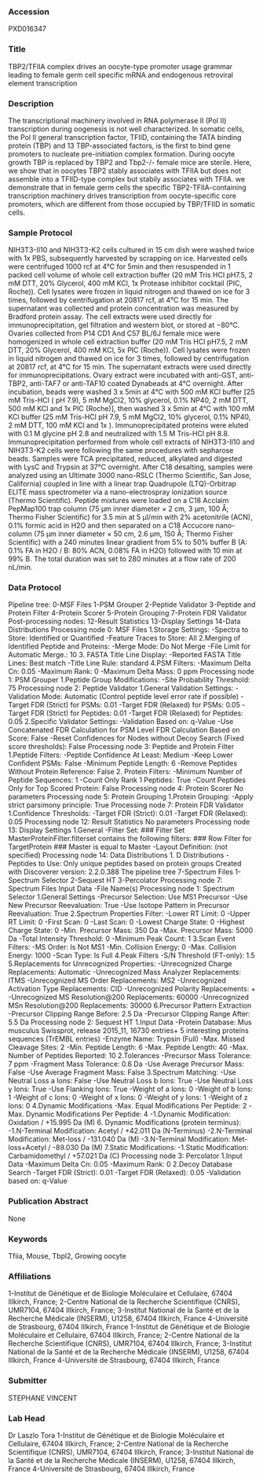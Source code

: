 ### Accession
PXD016347

### Title
TBP2/TFIIA complex drives an oocyte-type promoter usage grammar leading to female germ cell specific mRNA and endogenous retroviral element transcription

### Description
The transcriptional machinery involved in RNA polymerase II (Pol II) transcription during oogenesis is not well characterized. In somatic cells, the Pol II general transcription factor, TFIID, containing the TATA binding protein (TBP) and 13 TBP-associated factors, is the first to bind gene promoters to nucleate pre-initiation complex formation. During oocyte growth TBP is replaced by TBP2 and Tbp2-/- female mice are sterile. Here, we show that in oocytes TBP2 stably associates with TFIIA but does not assemble into a TFIID-type complex but stabily associates with TFIIA. we demonstrate that in female germ cells the specific TBP2-TFIIA-containing transcription machinery drives transcription from oocyte-specific core promoters, which are different from those occupied by TBP/TFIID in somatic cells.

### Sample Protocol
NIH3T3-II10 and NIH3T3-K2 cells cultured in 15 cm dish were washed twice with 1x PBS, subsequently harvested by scrapping on ice. Harvested cells were centrifuged 1000 rcf at 4°C for 5min and then resuspended in 1 packed cell volume of whole cell extraction buffer (20 mM Tris HCl pH7.5, 2 mM DTT, 20% Glycerol, 400 mM KCl, 1x Protease inhibitor cocktail (PIC, Roche)). Cell lysates were frozen in liquid nitrogen and thawed on ice for 3 times, followed by centrifugation at 20817 rcf, at 4°C for 15 min. The supernatant was collected and protein concentration was measured by Bradford protein assay. The cell extracts were used directly for immunoprecipitation, gel filtration and western blot, or stored at −80°C. Ovaries collected from P14 CD1 And C57 BL/6J female mice were homogenized in whole cell extraction buffer (20 mM Tris HCl pH7.5, 2 mM DTT, 20% Glycerol, 400 mM KCl, 5x PIC (Roche)). Cell lysates were frozen in liquid nitrogen and thawed on ice for 3 times, followed by centrifugation at 20817 rcf, at 4°C for 15 min. The supernatant extracts were used directly for immunoprecipitations. Ovary extract were incubated with anti-GST, anti-TBP2, anti-TAF7 or anti-TAF10 coated Dynabeads at 4°C overnight. After incubation, beads were washed 3 x 5min at 4°C with 500 mM KCl buffer [25 mM Tris-HCl ( pH 7.9), 5 mM MgCl2, 10% glycerol, 0.1% NP40, 2 mM DTT, 500 mM KCl and 1x PIC (Roche)], then washed 3 x 5min at 4°C with 100 mM KCl buffer (25 mM Tris-HCl pH 7.9, 5 mM MgCl2, 10% glycerol, 0.1% NP40, 2 mM DTT, 100 mM KCl and 1x ). Immunoprecipitated proteins were eluted with 0.1 M glycine pH 2.8 and neutralized with 1.5 M Tris-HCl pH 8.8. Immunoprecipitation performed from whole cell extracts of NIH3T3-II10 and NIH3T3-K2 cells were following the same procedures with sepharose beads. Samples were TCA precipitated, reduced, alkylated and digested with LysC and Trypsin at 37°C overnight. After C18 desalting, samples were analyzed using an Ultimate 3000 nano-RSLC (Thermo Scientific, San Jose, California) coupled in line with a linear trap Quadrupole (LTQ)-Orbitrap ELITE mass spectrometer via a nano-electrospray ionization source (Thermo Scientific). Peptide mixtures were loaded on a C18 Acclaim PepMap100 trap column (75 μm inner diameter × 2 cm, 3 μm, 100 Å; Thermo Fisher Scientific) for 3.5 min at 5 μl/min with 2% acetonitrile (ACN), 0.1% formic acid in H2O and then separated on a C18 Accucore nano-column (75 μm inner diameter × 50 cm, 2.6 μm, 150 Å; Thermo Fisher Scientific) with a 240 minutes linear gradient from 5% to 50% buffer B (A: 0.1% FA in H2O / B: 80% ACN, 0.08% FA in H2O) followed with 10 min at 99% B. The total duration was set to 280 minutes at a flow rate of 200 nL/min.

### Data Protocol
Pipeline tree: 0-MSF Files 1-PSM Grouper 2-Peptide Validator 3-Peptide and Protein Filter 4-Protein Scorer 5-Protein Grouping 7-Protein FDR Validator  Post-processing nodes: 12-Result Statistics 13-Display Settings 14-Data Distributions  Processing node 0: MSF Files 1.Storage Settings: -Spectra to Store: Identified or Quantified -Feature Traces to Store: All 2.Merging of Identified Peptide and Proteins: -Merge Mode: Do Not Merge -File Limit for Automatic Merge.: 10 3. FASTA Title Line Display: -Reported FASTA Title Lines: Best match -Title Line Rule: standard 4.PSM Filters: -Maximum Delta Cn: 0.05 -Maximum Rank: 0 -Maximum Delta Mass: 0 ppm  Processing node 1: PSM Grouper 1.Peptide Group Modifications: -Site Probability Threshold: 75  Processing node 2: Peptide Validator 1.General Validation Settings: -Validation Mode: Automatic (Control peptide level error rate if possible) -Target FDR (Strict) for PSMs: 0.01 -Target FDR (Relaxed) for PSMs: 0.05 -Target FDR (Strict) for Peptides: 0.01 -Target FDR (Relaxed) for Peptides: 0.05 2.Specific Validator Settings: -Validation Based on: q-Value -Use Concatenated FDR Calculation for PSM Level FDR Calculation Based on Score: False -Reset Confidences for Nodes without Decoy Search (Fixed score thresholds): False  Processing node 3: Peptide and Protein Filter 1.Peptide Filters: -Peptide Confidence At Least: Medium -Keep Lower Confident PSMs: False -Minimum Peptide Length: 6 -Remove Peptides Without Protein Reference: False 2. Protein Filters: -Minimum Number of Peptide Sequences: 1 -Count Only Rank 1 Peptides: True -Count Peptides Only for Top Scored Protein: False  Processing node 4: Protein Scorer No parameters  Processing node 5: Protein Grouping 1.Protein Grouping: -Apply strict parsimony principle: True  Processing node 7: Protein FDR Validator 1.Confidence Thresholds: -Target FDR (Strict): 0.01 -Target FDR (Relaxed): 0.05  Processing node 12: Result Statistics No parameters  Processing node 13: Display Settings 1.General -Filter Set: ### Filter Set MasterProteinFilter.filterset contains the following filters: ### Row Filter for TargetProtein ### Master is equal to Master -Layout Definition: (not specified)  Processing node 14: Data Distributions 1. D Distributions -Peptides to Use: Only unique peptides based on protein groups  Created with Discoverer version: 2.2.0.388  The pipeline tree 7-Spectrum Files 1-Spectrum Selector 2-Sequest HT 3-Percolator  Processing node 7: Spectrum Files Input Data -File Name(s)  Processing node 1: Spectrum Selector 1.General Settings -Precursor Selection: Use MS1 Precursor -Use New Precursor Reevaluation: True -Use Isotope Pattern in Precursor Reevaluation: True 2.Spectrum Properties Filter: -Lower RT Limit: 0 -Upper RT Limit: 0 -First Scan: 0 -Last Scan: 0 -Lowest Charge State: 0 -Highest Charge State: 0 -Min. Precursor Mass: 350 Da -Max. Precursor Mass: 5000 Da -Total Intensity Threshold: 0 -Minimum Peak Count: 1 3.Scan Event Filters: -MS Order: Is Not MS1 -Min. Collision Energy: 0 -Max. Collision Energy: 1000 -Scan Type: Is Full 4.Peak Filters -S/N Threshold (FT-only): 1.5 5.Replacements for Unrecognized Properties: -Unrecognized Charge Replacements: Automatic -Unrecognized Mass Analyzer Replacements: ITMS -Unrecognized MS Order Replacements: MS2 -Unrecognized Activation Type Replacements: CID -Unrecognized Polarity Replacements: + -Unrecognized MS Resolution@200 Replacements: 60000 -Unrecognized MSn Resolution@200 Replacements: 30000 6.Precursor Pattern Extraction -Precursor Clipping Range Before: 2.5 Da -Precursor Clipping Range After: 5.5 Da  Processing node 2: Sequest HT 1.Input Data -Protein Database: Mus musculus Swissprot, release 2015_11, 16730 entries+ 5 interesting proteins sequences (TrEMBL entries) -Enzyme Name: Trypsin (Full) -Max. Missed Cleavage Sites: 2 -Min. Peptide Length: 6 -Max. Peptide Length: 40 -Max. Number of Peptides Reported: 10 2.Tolerances -Precursor Mass Tolerance: 7 ppm -Fragment Mass Tolerance: 0.6 Da -Use Average Precursor Mass: False -Use Average Fragment Mass: False 3.Spectrum Matching: -Use Neutral Loss a Ions: False -Use Neutral Loss b Ions: True -Use Neutral Loss y Ions: True -Use Flanking Ions: True -Weight of a Ions: 0 -Weight of b Ions: 1 -Weight of c Ions: 0 -Weight of x Ions: 0 -Weight of y Ions: 1 -Weight of z Ions: 0 4.Dynamic Modifications -Max. Equal Modifications Per Peptide: 2 -Max. Dynamic Modifications Per Peptide: 4 -1.Dynamic Modification: Oxidation / +15.995 Da (M) 6. Dynamic Modifications (protein terminus): -1.N-Terminal Modification: Acetyl / +42.011 Da (N-Terminus) -2.N-Terminal Modification: Met-loss / -131.040 Da (M) -3.N-Terminal Modification: Met-loss+Acetyl / -89.030 Da (M) 7.Static Modifications: -1.Static Modification: Carbamidomethyl / +57.021 Da (C)  Processing node 3: Percolator 1.Input Data -Maximum Delta Cn: 0.05 -Maximum Rank: 0 2.Decoy Database Search -Target FDR (Strict): 0.01 -Target FDR (Relaxed): 0.05 -Validation based on: q-Value

### Publication Abstract
None

### Keywords
Tfiia, Mouse, Tbpl2, Growing oocyte

### Affiliations
1-Institut de Génétique et de Biologie Moléculaire et Cellulaire, 67404 Illkirch, France;
2-Centre National de la Recherche Scientifique (CNRS), UMR7104, 67404 Illkirch, France;
3-Institut National de la Santé et de la Recherche Médicale (INSERM), U1258, 67404 Illkirch, France
4-Université de Strasbourg, 67404 Illkirch, France
1-Institut de Génétique et de Biologie Moléculaire et Cellulaire, 67404 Illkirch, France; 2-Centre National de la Recherche Scientifique (CNRS), UMR7104, 67404 Illkirch, France; 3-Institut National de la Santé et de la Recherche Médicale (INSERM), U1258, 67404 Illkirch, France 4-Université de Strasbourg, 67404 Illkirch, France

### Submitter
STEPHANE VINCENT

### Lab Head
Dr Laszlo Tora
1-Institut de Génétique et de Biologie Moléculaire et Cellulaire, 67404 Illkirch, France; 2-Centre National de la Recherche Scientifique (CNRS), UMR7104, 67404 Illkirch, France; 3-Institut National de la Santé et de la Recherche Médicale (INSERM), U1258, 67404 Illkirch, France 4-Université de Strasbourg, 67404 Illkirch, France


